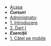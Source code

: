 * [Acasa](/)
* ***Cursuri***
* [Administrativ](/administrativ.md)
* [1. Introducere](/introducere.md)
* [2. Dart I](/dart1.md)
* ***Exerciții***
* [1. Cățel pe mobile](./exercitii/images.md)